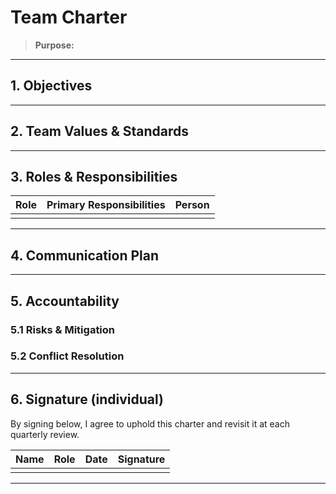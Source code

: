 # Team Charter

> **Purpose:**

---
## 1. Objectives

---
## 2. Team Values & Standards

---
## 3. Roles & Responsibilities

| Role               | Primary Responsibilities        | Person
|--------------------|--------------------------------|----|
|       |           | |

---

## 4. Communication Plan

---

## 5. Accountability

### 5.1 Risks & Mitigation

### 5.2 Conflict Resolution

---

## 6. Signature (individual)

By signing below, I agree to uphold this charter and revisit it at each quarterly review.

| Name            | Role               | Date       | Signature          |
|-----------------|--------------------|------------|--------------------|
|  |      | |       |

---

